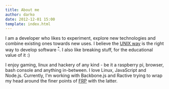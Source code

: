 ```yaml
---
title: About me
author: darko
date: 2012-12-01 15:00
template: index.html
---
```


I am a developer who likes to experiment, explore new technologies and combine existing ones towards new uses. I believe
the [UNIX way](http://www.faqs.org/docs/artu/ch01s06.html) is the right way to develop software <sup>[*](/#unix)</sup>. I also like breaking stuff, for the educational value of it :)

I enjoy gaming, linux and hackery of any kind - be it a raspberry pi, browser, bash console and anything in-between. I love Linux, JavaScript and Node.js. Currently, I'm working with Backbone.js and Ractive trying to wrap my head around the finer points of [FRP](http://en.wikipedia.org/wiki/Functional_reactive_programming) with the latter.
